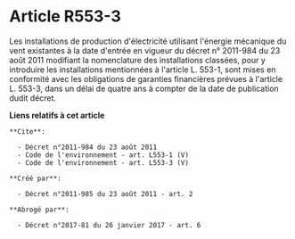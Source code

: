 # Article R553-3

Les installations de production d'électricité utilisant l'énergie mécanique du vent existantes à la date d'entrée en vigueur
du décret n° 2011-984 du 23 août 2011 modifiant la nomenclature des installations classées, pour y introduire les
installations mentionnées à l'article L. 553-1, sont mises en conformité avec les obligations de garanties financières
prévues à l'article L. 553-3, dans un délai de quatre ans à compter de la date de publication dudit décret.

**Liens relatifs à cet article**

	**Cite**:

	  - Décret n°2011-984 du 23 août 2011
	  - Code de l'environnement - art. L553-1 (V)
	  - Code de l'environnement - art. L553-3 (V)

	**Créé par**:

	  - Décret n°2011-985 du 23 août 2011 - art. 2

	**Abrogé par**:

	  - Décret n°2017-81 du 26 janvier 2017 - art. 6

